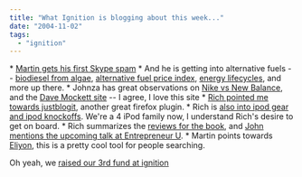 ```yaml
---
title: "What Ignition is blogging about this week..."
date: "2004-11-02"
tags: 
  - "ignition"
---
```


\* [Martin gets his first Skype spam](http://www.martinandalex.com/blog/archives/2004/11/got_my_first_sk.html) \* And he is getting into alternative fuels -- [biodiesel from algae](http://www.martinandalex.com/blog/archives/2004/10/biodiesel_from.html), [alternative fuel price index](http://www.martinandalex.com/blog/archives/2004/10/weekly_alternat.html), [energy lifecycles](http://www.martinandalex.com/blog/archives/2004/10/more_energy_lif.html), and more up there. \* Johnza has great observations on [Nike vs New Balance](http://marketingplaybook.com/2004/10/30/nike_vs_new_balance_comparative_positioning.html), and the [Dave Mockett site](http://marketingplaybook.com/2004/10/27/grommets_that_grab_you.html) -- I agree, I love this site \* [Rich pointed me towards justblogit](http://www.tongfamily.com/guide/blogs/2004/10/31/blogit_for_firefox.html), another great firefox plugin. \* Rich is [also into ipod gear and ipod knockoffs](http://www.tongfamily.com/guide/gadgets/2004/10/31/buying_list.html). We're a 4 iPod family now, I understand Rich's desire to get on board. \* Rich summarizes the [reviews for the book](http://marketingplaybook.com/2004/10/30/top_online_reviews_of_the_playbook.html), and [John mentions the upcoming talk at Entrepreneur U](http://marketingplaybook.com/2004/10/31/entrepreneur_university_seattle_november_4.html). \* Martin points towards [Eliyon](http://www.martinandalex.com/blog/archives/2004/10/eliyon_is_bette.html), this is a pretty cool tool for people searching.

Oh yeah, we [raised our 3rd fund at ignition](http://marketingplaybook.com/2004/10/28/ignition_iii.html)
